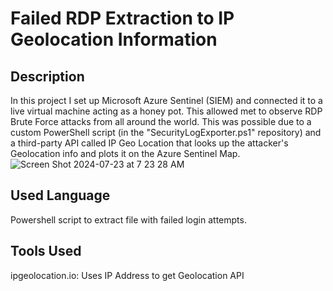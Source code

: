 # Failed RDP Extraction to IP Geolocation Information
## Description
In this project I set up Microsoft Azure Sentinel (SIEM) and connected it to a live virtual machine acting as a honey pot. This allowed met to observe RDP Brute Force attacks from all around the world. This was possible due to a custom PowerShell script (in the "SecurityLogExporter.ps1" repository) and a third-party API called IP Geo Location that looks up the attacker's Geolocation info and plots it on the Azure Sentinel Map. 
![Screen Shot 2024-07-23 at 7 23 28 AM](https://github.com/user-attachments/assets/de911569-7e09-4fa4-beec-791e6c6c8bca)

## Used Language
Powershell script to extract file with failed login attempts. 

## Tools Used
ipgeolocation.io: Uses IP Address to get Geolocation API
